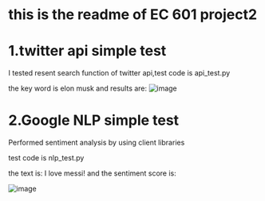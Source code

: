 # this is the readme of EC 601 project2
# 1.twitter api simple test

I tested resent search function of twitter api,test code is api_test.py

the key word is elon musk and results are:
![image](https://github.com/JimmySong95/EC601/blob/main/elon_result.png)
# 2.Google NLP simple test
Performed sentiment analysis by using client libraries

test code is nlp_test.py 

the text is: I love messi! and the sentiment score is:

![image](https://github.com/JimmySong95/EC601/blob/main/nlp_result.png)
